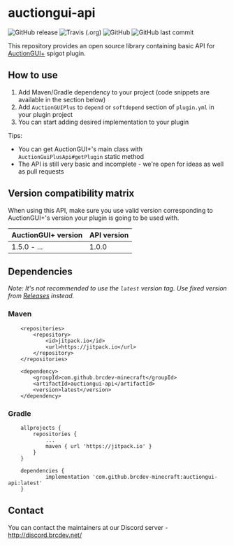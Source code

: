 # auctiongui-api 
![GitHub release](https://img.shields.io/github/release/brcdev-minecraft/auctiongui-api)
![Travis (.org)](https://img.shields.io/travis/brcdev-minecraft/auctiongui-api)
![GitHub](https://img.shields.io/github/license/brcdev-minecraft/auctiongui-api)
![GitHub last commit](https://img.shields.io/github/last-commit/brcdev-minecraft/auctiongui-api)

This repository provides an open source library containing basic API for [AuctionGUI+](https://www.spigotmc.org/resources/auctiongui-1-7-1-14.19015/) spigot plugin.

## How to use
1. Add Maven/Gradle dependency to your project (code snippets are available in the section below)
2. Add `AuctionGUIPlus` to `depend` or `softdepend` section of `plugin.yml` in your plugin project
3. You can start adding desired implementation to your plugin

Tips:
* You can get AuctionGUI+'s main class with `AuctionGuiPlusApi#getPlugin` static method
* The API is still very basic and incomplete - we're open for ideas as well as pull requests

## Version compatibility matrix
When using this API, make sure you use valid version corresponding to AuctionGUI+'s version your plugin is going to be used with.

| AuctionGUI+ version  | API version |
| --- | --- |
| 1.5.0 - ... | 1.0.0


## Dependencies
_Note: It's not recommended to use the `latest` version tag. Use fixed version from [Releases](../releases) instead._ 
### Maven
```
	<repositories>
		<repository>
		    <id>jitpack.io</id>
		    <url>https://jitpack.io</url>
		</repository>
	</repositories>
```
```
	<dependency>
	    <groupId>com.github.brcdev-minecraft</groupId>
	    <artifactId>auctiongui-api</artifactId>
	    <version>latest</version>
	</dependency>
```

### Gradle
```
	allprojects {
		repositories {
			...
			maven { url 'https://jitpack.io' }
		}
	}
```
```
	dependencies {
	        implementation 'com.github.brcdev-minecraft:auctiongui-api:latest'
	}
```

## Contact
You can contact the maintainers at our Discord server - http://discord.brcdev.net/
